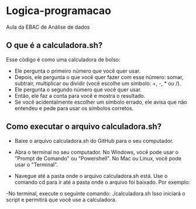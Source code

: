 # Logica-programacao
 Aula da EBAC de Análise de dados

## O que é a calculadora.sh?

Esse código é como uma calculadora de bolso:
- Ele pergunta o primeiro número que você quer usar.
- Depois, ele pergunta o que você quer fazer com esse número: somar, subtrair, multiplicar ou dividir (você escolhe um símbolo: +, -, * ou /).
- Ele pergunta o segundo número que você quer usar.
- Então, ele faz a conta para você e mostra o resultado.
- Se você acidentalmente escolher um símbolo errado, ele avisa que não entendeu e pede para usar os símbolos corretos.

## Como executar o arquivo calculadora.sh?
- Baixe o arquivo calculadora.sh do GitHub para o seu computador.
  
- Abra o terminal no seu computador.
No Windows, você pode usar o "Prompt de Comando" ou "Powershell".
No Mac ou Linux, você pode usar o "Terminal".

- Navegue até a pasta onde o arquivo calculadora.sh está.
Use o comando cd para ir até a pasta onde o arquivo foi baixado. Por exemplo:

-No terminal, execute o seguinte comando:
./calculadora.sh
Isso iniciará o script e permitirá que você use a calculadora.

